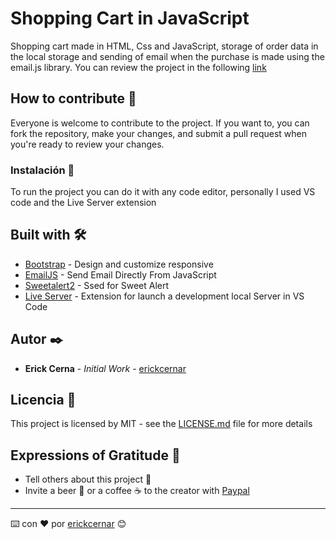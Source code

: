 # Shopping Cart in JavaScript

Shopping cart made in HTML, Css and JavaScript, storage of order data in the local storage and sending of email when the purchase is made using the email.js library. You can review the project in the following [link](https://carrocompras.netlify.app/)

## How to contribute 🚀

Everyone is welcome to contribute to the project. If you want to, you can fork the repository, make your changes, and submit a pull request when you're ready to review your changes.

### Instalación 🔧

To run the project you can do it with any code editor, personally I used VS code and the Live Server extension

## Built with 🛠️

* [Bootstrap](https://getbootstrap.com/) - Design and customize responsive
* [EmailJS](https://www.emailjs.com/) - Send Email Directly From JavaScript
* [Sweetalert2](https://sweetalert2.github.io/) - Ssed for Sweet Alert
* [Live Server](https://marketplace.visualstudio.com/items?itemName=ritwickdey.LiveServer) - Extension for launch a development local Server in VS Code

## Autor ✒️

* **Erick Cerna** - *Initial Work* - [erickcernar](https://github.com/erickcernarequejo)

## Licencia 📄

This project is licensed by MIT - see the [LICENSE.md](LICENSE) file for more details

## Expressions of Gratitude 🎁

* Tell others about this project 📢
* Invite a beer 🍺 or a coffee ☕ to the creator with [Paypal](https://www.paypal.com/paypalme/ECernaRequejo)




---
⌨️ con ❤️ por [erickcernar](https://github.com/erickcernarequejo) 😊
